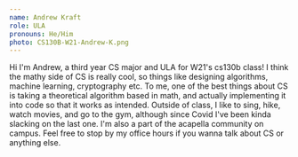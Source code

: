 ```yaml
---
name: Andrew Kraft
role: ULA
pronouns: He/Him
photo: CS130B-W21-Andrew-K.png
---
```

Hi I'm Andrew, a third year CS major and ULA for W21's cs130b class! I think the mathy side of CS is really cool, so things like designing algorithms, machine learning, cryptography etc. To me, one of the best things about CS is taking a theoretical algorithm based in math, and actually implementing it into code so that it works as intended. Outside of class, I like to sing, hike, watch movies, and go to the gym, although since Covid I've been kinda slacking on the last one. I'm also a part of the acapella community on campus. Feel free to stop by my office hours if you wanna talk about CS or anything else.